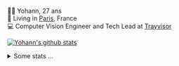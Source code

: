 <p>
  👨🏻 <bold>Yohann</bold>, 27 ans<br/>
  💼 Living in <a href="https://www.google.com/maps?q=paris">Paris</a>, France<br/>
  💻 Computer Vision Engineer and Tech Lead at <a href="https://trayvisor.com/">Trayvisor</a><br/>
</p>

<a href="https://github.com/anuraghazra/github-readme-stats"><img align="center" src="https://github-readme-stats-go94hl40s-yohann84l.vercel.app//api?username=yohann84L&show_icons=true&include_all_commits=true" alt="Yohann's github stats" /> </a>


<details>
  <summary>Some stats ...</summary><br/>
  

<!--START_SECTION:waka-->
![Code Time](http://img.shields.io/badge/Code%20Time-915%20hrs%2049%20mins-blue)

![Profile Views](http://img.shields.io/badge/Profile%20Views-0-blue)

**🐱 My GitHub Data** 

> 📦 440.7 kB Used in GitHub's Storage 
 > 
> 🏆 735 Contributions in the Year 2023
 > 
> 🚫 Not Opted to Hire
 > 
> 📜 24 Public Repositories 
 > 
> 🔑 21 Private Repositories 
 > 
**I'm an Early 🐤** 

```text
🌞 Morning                12361 commits       ████████░░░░░░░░░░░░░░░░░   31.59 % 
🌆 Daytime                22108 commits       ██████████████░░░░░░░░░░░   56.51 % 
🌃 Evening                4483 commits        ███░░░░░░░░░░░░░░░░░░░░░░   11.46 % 
🌙 Night                  172 commits         ░░░░░░░░░░░░░░░░░░░░░░░░░   00.44 % 
```
📅 **I'm Most Productive on Wednesday** 

```text
Monday                   7241 commits        █████░░░░░░░░░░░░░░░░░░░░   18.51 % 
Tuesday                  7208 commits        █████░░░░░░░░░░░░░░░░░░░░   18.42 % 
Wednesday                8859 commits        ██████░░░░░░░░░░░░░░░░░░░   22.64 % 
Thursday                 8261 commits        █████░░░░░░░░░░░░░░░░░░░░   21.11 % 
Friday                   7034 commits        ████░░░░░░░░░░░░░░░░░░░░░   17.98 % 
Saturday                 146 commits         ░░░░░░░░░░░░░░░░░░░░░░░░░   00.37 % 
Sunday                   375 commits         ░░░░░░░░░░░░░░░░░░░░░░░░░   00.96 % 
```


📊 **This Week I Spent My Time On** 

```text
🕑︎ Time Zone: Europe/Paris

💬 Programming Languages: 
Python                   7 hrs 22 mins       ██████████░░░░░░░░░░░░░░░   41.09 % 
JavaScript               7 hrs 8 mins        ██████████░░░░░░░░░░░░░░░   39.75 % 
SQL                      1 hr 49 mins        ███░░░░░░░░░░░░░░░░░░░░░░   10.13 % 
Jupyter                  36 mins             █░░░░░░░░░░░░░░░░░░░░░░░░   03.35 % 
JSON                     25 mins             █░░░░░░░░░░░░░░░░░░░░░░░░   02.40 % 

🔥 Editors: 
PyCharm                  8 hrs 52 mins       ████████████░░░░░░░░░░░░░   49.43 % 
WebStorm                 7 hrs 13 mins       ██████████░░░░░░░░░░░░░░░   40.25 % 
VS Code                  1 hr 51 mins        ███░░░░░░░░░░░░░░░░░░░░░░   10.32 % 

💻 Operating System: 
Mac                      17 hrs 57 mins      █████████████████████████   100.00 % 
```

**I Mostly Code in Python** 

```text
Python                   21 repos            █████████████░░░░░░░░░░░░   51.22 % 
Jupyter Notebook         5 repos             ███░░░░░░░░░░░░░░░░░░░░░░   12.20 % 
JavaScript               3 repos             ██░░░░░░░░░░░░░░░░░░░░░░░   07.32 % 
HTML                     2 repos             █░░░░░░░░░░░░░░░░░░░░░░░░   04.88 % 
Shell                    1 repo              █░░░░░░░░░░░░░░░░░░░░░░░░   02.44 % 
```




 Last Updated on 06/12/2023 00:29:52 UTC
<!--END_SECTION:waka-->
